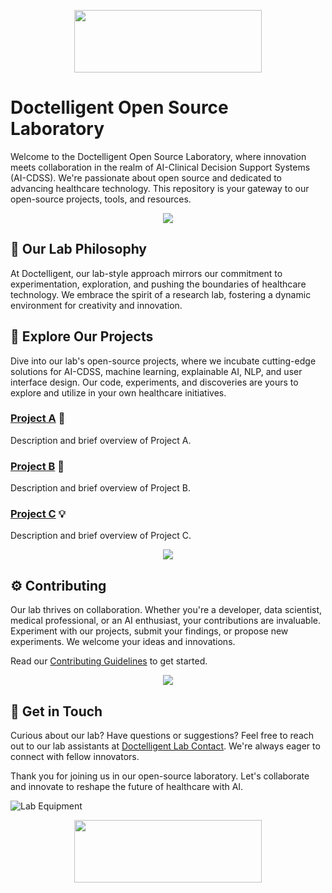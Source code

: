 <p align="center">
  <img width="300" height="100" src="https://example.com/doctelligent-logo.png">
</p>

# Doctelligent Open Source Laboratory

Welcome to the Doctelligent Open Source Laboratory, where innovation meets collaboration in the realm of AI-Clinical Decision Support Systems (AI-CDSS). We're passionate about open source and dedicated to advancing healthcare technology. This repository is your gateway to our open-source projects, tools, and resources.

<p align="center">
  <img src="https://example.com/lab-image.png">
</p>

## 🧪 Our Lab Philosophy

At Doctelligent, our lab-style approach mirrors our commitment to experimentation, exploration, and pushing the boundaries of healthcare technology. We embrace the spirit of a research lab, fostering a dynamic environment for creativity and innovation.

## 🚀 Explore Our Projects

Dive into our lab's open-source projects, where we incubate cutting-edge solutions for AI-CDSS, machine learning, explainable AI, NLP, and user interface design. Our code, experiments, and discoveries are yours to explore and utilize in your own healthcare initiatives.

### [Project A](https://github.com/doctelligent/project-a) 🚀
Description and brief overview of Project A.

### [Project B](https://github.com/doctelligent/project-b) 🌟
Description and brief overview of Project B.

### [Project C](https://github.com/doctelligent/project-c) 💡
Description and brief overview of Project C.

<p align="center">
  <img src="https://example.com/lab-equipment.png">
</p>

## ⚙️ Contributing

Our lab thrives on collaboration. Whether you're a developer, data scientist, medical professional, or an AI enthusiast, your contributions are invaluable. Experiment with our projects, submit your findings, or propose new experiments. We welcome your ideas and innovations.

Read our [Contributing Guidelines](CONTRIBUTING.md) to get started.

<p align="center">
  <img src="https://example.com/lab-team.png">
</p>

## 📡 Get in Touch

Curious about our lab? Have questions or suggestions? Feel free to reach out to our lab assistants at [Doctelligent Lab Contact](/contact). We're always eager to connect with fellow innovators.

Thank you for joining us in our open-source laboratory. Let's collaborate and innovate to reshape the future of healthcare with AI.

![Lab Equipment](https://example.com/lab-equipment-2.png)

<p align="center">
  <img width="300" height="100" src="https://example.com/doctelligent-logo.png">
</p>
